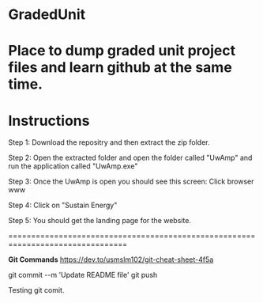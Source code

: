 # GradedUnit

Place to dump graded unit project files and learn github at the same time.
================================================================================
Instructions
================================================================================

Step 1: 
Download the repositry and then extract the zip folder.

Step 2:
Open the extracted folder and open the folder called "UwAmp" and run the application called "UwAmp.exe"

Step 3:
Once the UwAmp is open you should see this screen:
Click browser www

Step 4:
Click on "Sustain Energy" 

Step 5:
You should get the landing page for the website.

================================================================================

**Git Commands**
https://dev.to/usmslm102/git-cheat-sheet-4f5a

git commit --m 'Update README file'
git push


Testing git comit.
